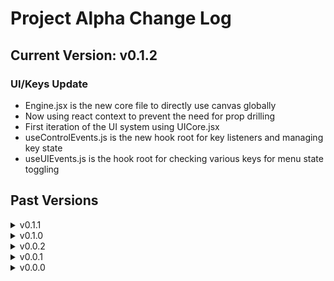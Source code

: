 <h1>Project Alpha Change Log</h1>
<h2>Current Version: v0.1.2</h2>

<h3>UI/Keys Update</h3>
<ul>
    <li>Engine.jsx is the new core file to directly use canvas globally</li>
    <li>Now using react context to prevent the need for prop drilling</li>
    <li>First iteration of the UI system using UICore.jsx</li>
    <li>useControlEvents.js is the new hook root for key listeners and managing key state</li>
    <li>useUIEvents.js is the hook root for checking various keys for menu state toggling</li>
</ul>

<h2>Past Versions</h2>
<details>
    <summary>v0.1.1</summary>
    <h4>Combat Collision Update</h4>
    <ul>
        <li>Dynamic combat system when next to enemies</li>
        <li>Enemy Collision</li>
        <li>Basic turn based combat features</li>
    </ul>
</details>
<details>
    <summary>v0.1.0</summary>
    <h4>Canvas Update</h4>
    <ul>
        <li>Migration to the canvas system</li>
        <li>Player movement</li>
        <li>W A S D controls for movement</li>
        <li>Wall collision system</li>
        <li>Map drawing system</li>
        <li>Game route defined ( /game )</li>
    </ul>
</details>
<details>
    <summary>v0.0.2</summary>
    <h4>Map Update 2</h4>
    <ul>
        <li>Second iteration of the map gen system ( /map )</li>
        <li>Basic player movement using coord system ( /map )</li>
        <li>XP system and Player class creation ( /entity )</li>
    </ul>
</details>
<details>
    <summary>v0.0.1</summary>
    <h4>Map Update</h4>
    <ul>
        <li>First iteration of the map gen system ( /map )</li>
        <li>Concept for class state ( /entity )</li>
        <li>Very basic combat loop: baisc loop with delays ( /combat )</li>
    </ul>
</details>
<details>
    <summary>v0.0.0</summary>
    <h4>Welcome to Project-Alpha!</h4>
    <ul>
        <li>Basic Project Setup</li>
    </ul>
</details>
